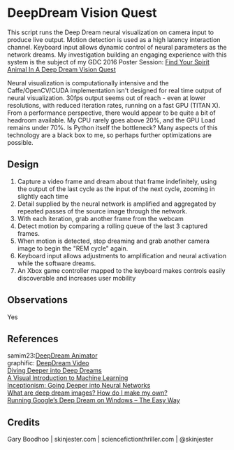 # DeepDream Vision Quest
This script runs the Deep Dream neural visualization on camera input to produce live output. Motion detection is used as a high latency interaction channel. Keyboard input allows dynamic control of neural parameters as the network dreams. My investigation building an engaging experience with this system is the subject of my GDC 2016 Poster Session: [Find Your Spirit Animal In A Deep Dream Vision Quest](http://schedule.gdconf.com/session/find-your-spirit-animal-in-a-deep-dream-vision-quest)

Neural visualization is computationally intensive and the Caffe/OpenCV/CUDA implementation isn't designed for real time output of neural visualization. 30fps output seems out of reach - even at lower resolutions, with reduced iteration rates, running on a fast GPU (TITAN X). From a performance perspective, there would appear to be quite a bit of headroom available. My CPU rarely goes above 20%, and the GPU Load remains under 70%. Is Python itself the bottleneck? Many aspects of this technology are a black box to me, so perhaps further optimizations are possible.

## Design
1. Capture a video frame and dream about that frame indefinitely, using the output of the last cycle as the input of the next cycle, zooming in slightly each time
2. Detail supplied by the neural network is amplified and aggregated by repeated passes of the source image through the network.
3. With each iteration, grab another frame from the webcam
4. Detect motion by comparing a rolling queue of the last 3 captured frames.
5. When motion is detected, stop dreaming and grab another camera image to begin the "REM cycle" again.
6. Keyboard input allows adjustments to amplification and neural activation while the software dreams.
7. An Xbox game controller mapped to the keyboard makes controls easily discoverable and increases user mobility

## Observations
Yes


## References
samim23:[DeepDream Animator](https://github.com/samim23/DeepDreamAnim)  
graphific: [DeepDream Video](https://github.com/graphific/DeepDreamVideo)  
[Diving Deeper into Deep Dreams](http://www.kpkaiser.com/machine-learning/diving-deeper-into-deep-dreams)  
[A Visual Introduction to Machine Learning](http://www.r2d3.us/visual-intro-to-machine-learning-part-1)  
[Inceptionism: Going Deeper into Neural Networks](http://googleresearch.blogspot.com/2015/06/inceptionism-going-deeper-into-neural.html)  
[What are deep dream images? How do I make my own?](https://www.reddit.com/r/deepdream/comments/3cawxb/what_are_deepdream_images_how_do_i_make_my_own/)  
[Running Google’s Deep Dream on Windows – The Easy Way](http://thirdeyesqueegee.com/deepdream/2015/07/19/running-googles-deep-dream-on-windows-with-or-without-cuda-the-easy-way/)

## Credits
Gary Boodhoo | skinjester.com | sciencefictionthriller.com | @skinjester



